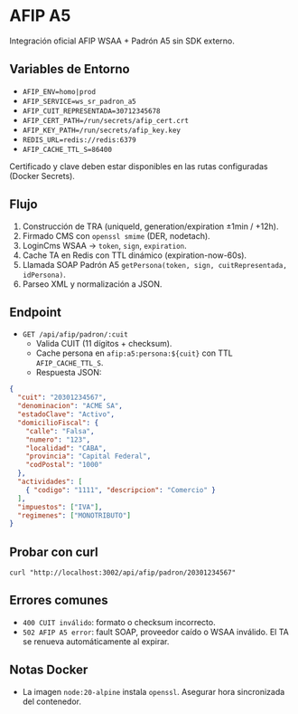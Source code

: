 # AFIP A5

Integración oficial AFIP WSAA + Padrón A5 sin SDK externo.

## Variables de Entorno

- `AFIP_ENV=homo|prod`
- `AFIP_SERVICE=ws_sr_padron_a5`
- `AFIP_CUIT_REPRESENTADA=30712345678`
- `AFIP_CERT_PATH=/run/secrets/afip_cert.crt`
- `AFIP_KEY_PATH=/run/secrets/afip_key.key`
- `REDIS_URL=redis://redis:6379`
- `AFIP_CACHE_TTL_S=86400`

Certificado y clave deben estar disponibles en las rutas configuradas (Docker Secrets).

## Flujo

1. Construcción de TRA (uniqueId, generation/expiration ±1min / +12h).
2. Firmado CMS con `openssl smime` (DER, nodetach).
3. LoginCms WSAA → `token`, `sign`, `expiration`.
4. Cache TA en Redis con TTL dinámico (expiration-now-60s).
5. Llamada SOAP Padrón A5 `getPersona(token, sign, cuitRepresentada, idPersona)`.
6. Parseo XML y normalización a JSON.

## Endpoint

- `GET /api/afip/padron/:cuit`
  - Valida CUIT (11 dígitos + checksum).
  - Cache persona en `afip:a5:persona:${cuit}` con TTL `AFIP_CACHE_TTL_S`.
  - Respuesta JSON:

```json
{
  "cuit": "20301234567",
  "denominacion": "ACME SA",
  "estadoClave": "Activo",
  "domicilioFiscal": {
    "calle": "Falsa",
    "numero": "123",
    "localidad": "CABA",
    "provincia": "Capital Federal",
    "codPostal": "1000"
  },
  "actividades": [
    { "codigo": "1111", "descripcion": "Comercio" }
  ],
  "impuestos": ["IVA"],
  "regimenes": ["MONOTRIBUTO"]
}
```

## Probar con curl

```
curl "http://localhost:3002/api/afip/padron/20301234567"
```

## Errores comunes

- `400 CUIT inválido`: formato o checksum incorrecto.
- `502 AFIP A5 error`: fault SOAP, proveedor caído o WSAA inválido. El TA se renueva automáticamente al expirar.

## Notas Docker

- La imagen `node:20-alpine` instala `openssl`. Asegurar hora sincronizada del contenedor.